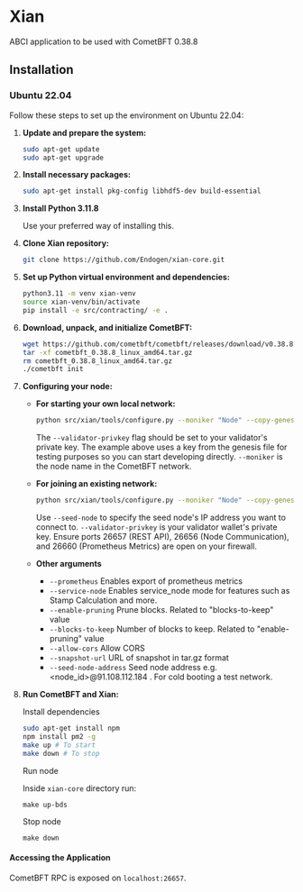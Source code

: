 # Xian

ABCI application to be used with CometBFT 0.38.8

## Installation

### Ubuntu 22.04

Follow these steps to set up the environment on Ubuntu 22.04:

1. **Update and prepare the system:**

   ```bash
   sudo apt-get update
   sudo apt-get upgrade
   ```

2. **Install necessary packages:**

   ```bash
   sudo apt-get install pkg-config libhdf5-dev build-essential
   ```

3. **Install Python 3.11.8**

   Use your preferred way of installing this.

4. **Clone Xian repository:**

   ```bash
   git clone https://github.com/Endogen/xian-core.git
   ```

5. **Set up Python virtual environment and dependencies:**

   ```bash
   python3.11 -m venv xian-venv
   source xian-venv/bin/activate
   pip install -e src/contracting/ -e .
   ```

6. **Download, unpack, and initialize CometBFT:**

   ```bash
   wget https://github.com/cometbft/cometbft/releases/download/v0.38.8/cometbft_0.38.8_linux_amd64.tar.gz
   tar -xf cometbft_0.38.8_linux_amd64.tar.gz
   rm cometbft_0.38.8_linux_amd64.tar.gz
   ./cometbft init
   ```

7. **Configuring your node:**

   - **For starting your own local network:**

     ```bash
     python src/xian/tools/configure.py --moniker "Node" --copy-genesis --service-node --genesis-file-name "genesis.json" --validator-privkey "cd6cc45ffe7cebf09c6c6025575d50bb42c6c70c07e1dbc5150aaadc98705c2b"
     ```

     The `--validator-privkey` flag should be set to your validator's private key. The example above uses a key from the genesis file for testing purposes so you can start developing directly. `--moniker` is the node name in the CometBFT network.

   - **For joining an existing network:**

     ```bash
     python src/xian/tools/configure.py --moniker "Node" --copy-genesis --genesis-file-name "genesis-testnet.json" --seed-node "91.108.112.184" --validator-privkey "ENTER YOUR WALLET PRIVATE KEY HERE"
     ```

     Use `--seed-node` to specify the seed node's IP address you want to connect to. `--validator-privkey` is your validator wallet's private key. Ensure ports 26657 (REST API), 26656 (Node Communication), and 26660 (Prometheus Metrics) are open on your firewall.

   - **Other arguments**
      - `--prometheus` Enables export of prometheus metrics
      - `--service-node` Enables service_node mode for features such as Stamp Calculation and more.
      - `--enable-pruning` Prune blocks. Related to "blocks-to-keep" value
      - `--blocks-to-keep` Number of blocks to keep. Related to "enable-pruning" value
      - `--allow-cors` Allow CORS
      - `--snapshot-url` URL of snapshot in tar.gz format
      - `--seed-node-address` Seed node address e.g. <node_id>@91.108.112.184 . For cold booting a test network.

8. **Run CometBFT and Xian:**

   Install dependencies

   ```bash
   sudo apt-get install npm
   npm install pm2 -g
   make up # To start
   make down # To stop
   ```
   
    Run node

    Inside `xian-core` directory run:    

   ```
   make up-bds
   ```
   
    Stop node

   ```
   make down
   ```

#### Accessing the Application

CometBFT RPC is exposed on `localhost:26657`.